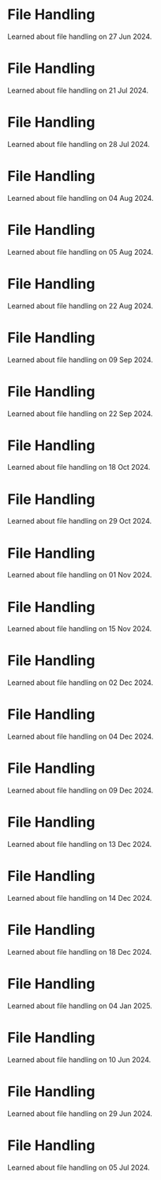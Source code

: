 # File Handling
Learned about file handling on 27 Jun 2024.

# File Handling
Learned about file handling on 21 Jul 2024.

# File Handling
Learned about file handling on 28 Jul 2024.

# File Handling
Learned about file handling on 04 Aug 2024.

# File Handling
Learned about file handling on 05 Aug 2024.

# File Handling
Learned about file handling on 22 Aug 2024.

# File Handling
Learned about file handling on 09 Sep 2024.

# File Handling
Learned about file handling on 22 Sep 2024.

# File Handling
Learned about file handling on 18 Oct 2024.

# File Handling
Learned about file handling on 29 Oct 2024.

# File Handling
Learned about file handling on 01 Nov 2024.

# File Handling
Learned about file handling on 15 Nov 2024.

# File Handling
Learned about file handling on 02 Dec 2024.

# File Handling
Learned about file handling on 04 Dec 2024.

# File Handling
Learned about file handling on 09 Dec 2024.

# File Handling
Learned about file handling on 13 Dec 2024.

# File Handling
Learned about file handling on 14 Dec 2024.

# File Handling
Learned about file handling on 18 Dec 2024.

# File Handling
Learned about file handling on 04 Jan 2025.

# File Handling
Learned about file handling on 10 Jun 2024.

# File Handling
Learned about file handling on 29 Jun 2024.

# File Handling
Learned about file handling on 05 Jul 2024.

